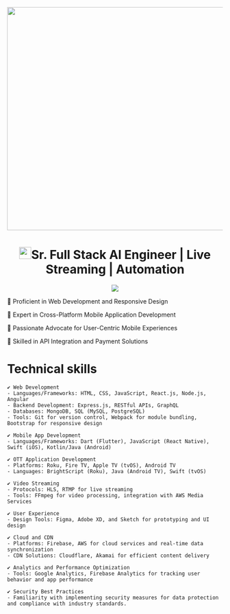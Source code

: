 <img src="https://images.pexels.com/photos/574071/pexels-photo-574071.jpeg?auto=compress&cs=tinysrgb&w=1260&h=750&dpr=1" width="1300" height="520">
<h1 align="center"><img src="https://media.giphy.com/media/hvRJCLFzcasrR4ia7z/giphy.gif" width="28">Sr. Full Stack AI Engineer | Live Streaming | Automation</h1>

<p align='center'>
<img src='https://github-widgetbox.vercel.app/api/profile?username=Dream528&data=followers,repositories,stars,commits' />
</p>

🌟 Proficient in Web Development and Responsive Design

🌟 Expert in Cross-Platform Mobile Application Development

🌟 Passionate Advocate for User-Centric Mobile Experiences

🌟 Skilled in API Integration and Payment Solutions

 # Technical skills 
	✔️ Web Development
	- Languages/Frameworks: HTML, CSS, JavaScript, React.js, Node.js, Angular
	- Backend Development: Express.js, RESTful APIs, GraphQL
	- Databases: MongoDB, SQL (MySQL, PostgreSQL)
	- Tools: Git for version control, Webpack for module bundling, Bootstrap for responsive design
 
	✔️ Mobile App Development
	- Languages/Frameworks: Dart (Flutter), JavaScript (React Native), Swift (iOS), Kotlin/Java (Android)
	
	✔️ OTT Application Development
	- Platforms: Roku, Fire TV, Apple TV (tvOS), Android TV
	- Languages: BrightScript (Roku), Java (Android TV), Swift (tvOS)
	
	✔️ Video Streaming
	- Protocols: HLS, RTMP for live streaming
	- Tools: FFmpeg for video processing, integration with AWS Media Services
	
	✔️ User Experience
	- Design Tools: Figma, Adobe XD, and Sketch for prototyping and UI design
	
	✔️ Cloud and CDN
	- Platforms: Firebase, AWS for cloud services and real-time data synchronization
	- CDN Solutions: Cloudflare, Akamai for efficient content delivery
	
	✔️ Analytics and Performance Optimization
	- Tools: Google Analytics, Firebase Analytics for tracking user behavior and app performance
	
	✔️ Security Best Practices
	- Familiarity with implementing security measures for data protection and compliance with industry standards.
